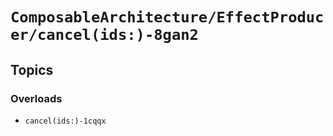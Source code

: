 # ``ComposableArchitecture/EffectProducer/cancel(ids:)-8gan2``

## Topics

### Overloads

- ``cancel(ids:)-1cqqx``
